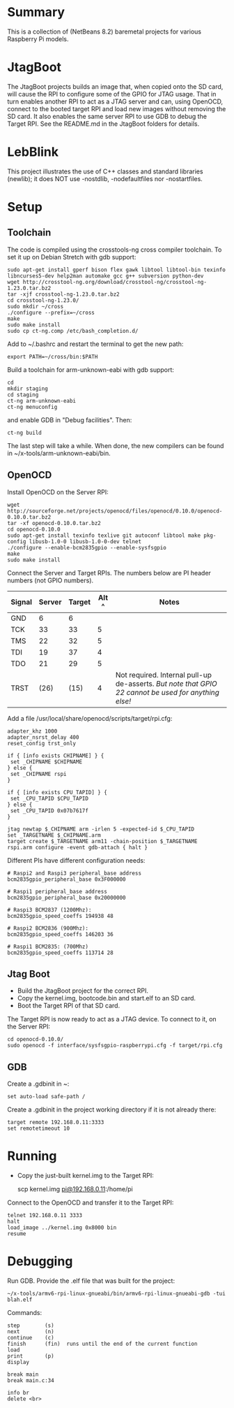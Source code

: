 # Summary

This is a collection of (NetBeans 8.2) baremetal projects for various Raspberry
Pi models.

# JtagBoot

The JtagBoot projects builds an image that, when copied onto the SD card, will
cause the RPI to configure some of the GPIO for JTAG usage. That in turn enables
another RPI to act as a JTAG server and can, using OpenOCD, connect to the booted
target RPI and load new images without removing the SD card. It also enables
the same server RPI to use GDB to debug the Target RPI. See the README.md in the
JtagBoot folders for details.

# LebBlink

This project illustrates the use of C++ classes and standard libraries (newlib);
it does NOT use -nostdlib, -nodefaultfiles nor -nostartfiles.

# Setup

## Toolchain

The code is compiled using the crosstools-ng cross compiler toolchain. To set it
up on Debian Stretch with gdb support:

    sudo apt-get install gperf bison flex gawk libtool libtool-bin texinfo libncurses5-dev help2man automake gcc g++ subversion python-dev
    wget http://crosstool-ng.org/download/crosstool-ng/crosstool-ng-1.23.0.tar.bz2
    tar -xjf crosstool-ng-1.23.0.tar.bz2
    cd crosstool-ng-1.23.0/
    sudo mkdir ~/cross
    ./configure --prefix=~/cross
    make
    sudo make install
    sudo cp ct-ng.comp /etc/bash_completion.d/

Add to ~/.bashrc and restart the terminal to get the new path: 

    export PATH=~/cross/bin:$PATH

Build a toolchain for arm-unknown-eabi with gdb support:

    cd
    mkdir staging
    cd staging
    ct-ng arm-unknown-eabi
    ct-ng menuconfig

and enable GDB in "Debug facilities". Then:

    ct-ng build

The last step will take a while. When done, the new compilers can be found in
~/x-tools/arm-unknown-eabi/bin.

## OpenOCD

Install OpenOCD on the Server RPI:

    wget http://sourceforge.net/projects/openocd/files/openocd/0.10.0/openocd-0.10.0.tar.bz2
    tar -xf openocd-0.10.0.tar.bz2
    cd openocd-0.10.0
    sudo apt-get install texinfo texlive git autoconf libtool make pkg-config libusb-1.0-0 libusb-1.0-0-dev telnet
    ./configure --enable-bcm2835gpio --enable-sysfsgpio
    make
    sudo make install

Connect the Server and Target RPIs. The numbers below are PI header numbers (not GPIO numbers).

| Signal | Server | Target | Alt ^ | Notes |
|--------|--------|--------|-------|-------|
| GND    | 6      | 6      |       |       |
| TCK    | 33     | 33     |  5    |       |
| TMS    | 22     | 32     |  5    |       |
| TDI    | 19     | 37     |  4    |       |
| TDO    | 21     | 29     |  5    |       | 
| TRST   | (26)   | (15)   |  4    | Not required. Internal pull-up de-asserts. *But note that GPIO 22 cannot be used for anything else!* |

Add a file /usr/local/share/openocd/scripts/target/rpi.cfg:

    adapter_khz 1000
    adapter_nsrst_delay 400
    reset_config trst_only
    
    if { [info exists CHIPNAME] } {
     set _CHIPNAME $CHIPNAME
    } else {
     set _CHIPNAME rspi
    }
    
    if { [info exists CPU_TAPID] } {
     set _CPU_TAPID $CPU_TAPID
    } else {
     set _CPU_TAPID 0x07b7617f
    }
    
    jtag newtap $_CHIPNAME arm -irlen 5 -expected-id $_CPU_TAPID
    set _TARGETNAME $_CHIPNAME.arm
    target create $_TARGETNAME arm11 -chain-position $_TARGETNAME
    rspi.arm configure -event gdb-attach { halt }

Different PIs have different configuration needs:

    # Raspi2 and Raspi3 peripheral_base address
    bcm2835gpio_peripheral_base 0x3F000000
    
    # Raspi1 peripheral_base address
    bcm2835gpio_peripheral_base 0x20000000
    
    # Raspi3 BCM2837 (1200Mhz): 
    bcm2835gpio_speed_coeffs 194938 48
    
    # Raspi2 BCM2836 (900Mhz):
    bcm2835gpio_speed_coeffs 146203 36
    
    # Raspi1 BCM2835: (700Mhz)
    bcm2835gpio_speed_coeffs 113714 28

## Jtag Boot

- Build the JtagBoot project for the correct RPI.
- Copy the kernel.img, bootcode.bin and start.elf to an SD card.
- Boot the Target RPI of that SD card.

The Target RPI is now ready to act as a JTAG device. To connect to it, on the
Server RPI:

    cd openocd-0.10.0/
    sudo openocd -f interface/sysfsgpio-raspberrypi.cfg -f target/rpi.cfg

## GDB

Create a .gdbinit in ~:

    set auto-load safe-path /

Create a .gdbinit in the project working directory if it is not already there:

    target remote 192.168.0.11:3333
    set remotetimeout 10

# Running 

- Copy the just-built kernel.img to the Target RPI:

    scp kernel.img pi@192.168.0.11:/home/pi

Connect to the OpenOCD and transfer it to the Target RPI:

    telnet 192.168.0.11 3333
    halt
    load_image ../kernel.img 0x8000 bin
    resume

# Debugging

Run GDB. Provide the .elf file that was built for the project:

    ~/x-tools/armv6-rpi-linux-gnueabi/bin/armv6-rpi-linux-gnueabi-gdb -tui blah.elf

Commands:

    step        (s)
    next        (n)
    continue    (c)
    finish      (fin)  runs until the end of the current function
    load
    print       (p)
    display
    
    break main
    break main.c:34
    
    info br
    delete <br>

